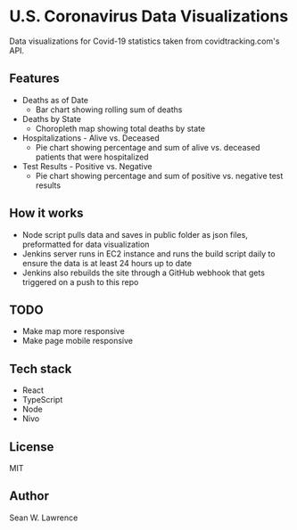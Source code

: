 # U.S. Coronavirus Data Visualizations

Data visualizations for Covid-19 statistics taken from covidtracking.com's API.

## Features

- Deaths as of Date
  - Bar chart showing rolling sum of deaths
- Deaths by State
  - Choropleth map showing total deaths by state
- Hospitalizations - Alive vs. Deceased
  - Pie chart showing percentage and sum of alive vs. deceased patients that
      were hospitalized
- Test Results - Positive vs. Negative
    - Pie chart showing percentage and sum of positive vs. negative test results

## How it works

- Node script pulls data and saves in public folder as json files, preformatted
    for data visualization
- Jenkins server runs in EC2 instance and runs the build script daily to ensure
    the data is at least 24 hours up to date
- Jenkins also rebuilds the site through a GitHub webhook that gets triggered on
    a push to this repo

## TODO

- Make map more responsive
- Make page mobile responsive

## Tech stack

- React 
- TypeScript
- Node
- Nivo

## License

MIT

## Author

Sean W. Lawrence
